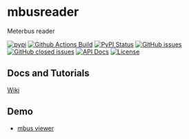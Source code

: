 # mbusreader
Meterbus reader

[![pypi](https://img.shields.io/pypi/pyversions/mbusreader)](https://pypi.org/project/mbusreader/)
[![Github Actions Build](https://github.com/WolfgangFahl/mbusreader/actions/workflows/build.yml/badge.svg)](https://github.com/WolfgangFahl/mbusreader/actions/workflows/build.yml)
[![PyPI Status](https://img.shields.io/pypi/v/mbusreader.svg)](https://pypi.python.org/pypi/mbusreader/)
[![GitHub issues](https://img.shields.io/github/issues/WolfgangFahl/mbusreader.svg)](https://github.com/WolfgangFahl/mbusreader/issues)
[![GitHub closed issues](https://img.shields.io/github/issues-closed/WolfgangFahl/mbusreader.svg)](https://github.com/WolfgangFahl/mbusreader/issues/?q=is%3Aissue+is%3Aclosed)
[![API Docs](https://img.shields.io/badge/API-Documentation-blue)](https://WolfgangFahl.github.io/mbusreader/)
[![License](https://img.shields.io/github/license/WolfgangFahl/mbusreader.svg)](https://www.apache.org/licenses/LICENSE-2.0)

## Docs and Tutorials
[Wiki](https://wiki.bitplan.com/index.php/MBus_Reader)

## Demo
* [mbus viewer](https://mbus.bitplan.com)